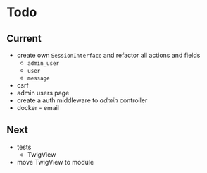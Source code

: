 # Todo

## Current

- create own `SessionInterface` and refactor all actions and fields
  - `admin_user`
  - `user`
  - `message`
- csrf
- admin users page
- create a auth middleware to *admin* controller
- docker - email

## Next

- tests  
  - TwigView  
- move TwigView to module  
